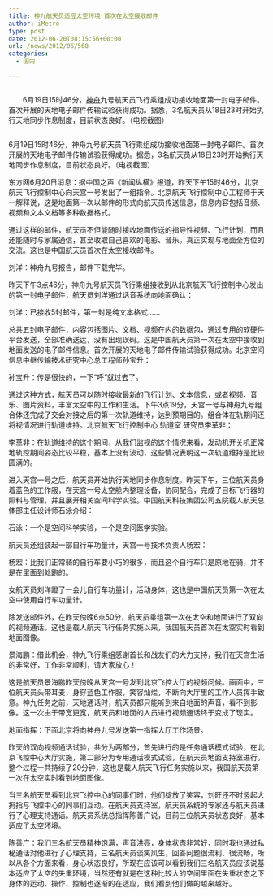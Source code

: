 ```yaml
---
title: 神九航天员适应太空环境 首次在太空接收邮件
author: iMetro
type: post
date: 2012-06-20T08:15:56+00:00
url: /news/2012/06/568
categories:
  - 国内

---
```

<p align="center">
  <img src="http://bigtu.eastday.com/img/201206/20/75/14296840162008674987.jpg" alt="" />
</p>

　　6月19日15时46分，<a href="http://news.eastday.com/c/20120620/u1a6639378.html#" target="_blank">神舟</a>九号航天员飞行乘组成功接收地面第一封电子邮件。首次开展的天地电子邮件传输试验获得成功。据悉，3名航天员从18日23时开始执行天地同步作息制度，目前状态良好。（电视截图）

<p align="center">
  <img src="http://bigtu.eastday.com/img/201206/20/56/6554654758959366912.jpg" alt="" />
</p>

6月19日15时46分，神舟九号航天员飞行乘组成功接收地面第一封电子邮件。首次开展的天地电子邮件传输试验获得成功。据悉，3名航天员从18日23时开始执行天地同步作息制度，目前状态良好。（电视截图）

东方网6月20日消息：据中国之声《新闻纵横》报道，昨天下午15时46分，北京航天飞行控制中心向天宫一号发出了一组指令。北京航天飞行控制中心工程师于天一解释说，这是地面第一次以邮件的形式向航天员传送信息，信息内容包括音频、视频和文本文档等多种数据格式。

通过这样的邮件，航天员不但能随时接收地面传送的指导性视频、飞行计划，而且还能随时与家属通信，甚至收取自己喜欢的电影、音乐。真正实现与地面全方位的交流。这也是中国航天员首次在太空接收邮件。

刘洋：神舟九号报告，邮件下载完毕。

昨天下午3点46分，神舟九号航天员飞行乘组接收到从北京航天飞行控制中心发出的第一封电子邮件，航天员刘洋通过话音系统向地面确认：

刘洋：已接收5封邮件，第一封是纯文本格式……

总共五封电子邮件，内容包括图片、文档、视频在内的数据包，通过专用的软硬件平台发送，全部准确送达，没有出现误码。这是中国航天员第一次在太空中接收到地面发送的电子邮件信息。首次开展的天地电子邮件传输试验获得成功。北京空间信息中继传输技术研究中心总工程师孙宝升：

孙宝升：传是很快的，一下“呼”就过去了。

通过这种方式，航天员可以随时接收最新的飞行计划、文本信息，或者视频、音乐、图片资料，丰富太空中的工作和生活。下午3点19分，天宫一号与神舟九号组合体还完成了交会对接之后的第一次轨道维持，达到预期目的。组合体在轨期间还将视情况进行轨道维持。北京航天飞行控制中心 轨道室 研究员李革非：

李革非：在轨道维持的这个期间，从我们监视的这个情况来看，发动机开关机正常地轨控期间姿态比较平稳，基本上没有波动，这些情况表明这一次轨道维持是比较圆满的。

进入天宫一号之后，航天员开始执行天地同步作息制度。昨天下午，三位航天员身着蓝色的工作服，在天宫一号太空舱内整理设备，协同配合，完成了目标飞行器的照料与管理，并且展开相关空间科学实验。中国航天科技集团公司五院载人航天总体部主任设计师石泳介绍：

石泳：一个是空间科学实验，一个是空间医学实验。

航天员还组装起一部自行车功量计，天宫一号技术负责人杨宏：

杨宏：比我们正常骑的自行车要小巧的很多，而且这个自行车只是原地在骑，并不是在里面到处跑的。

女航天员刘洋蹬了一会儿自行车功量计，活动身体，这也是中国航天员第一次在太空中使用自行车功量计。

除发送邮件外，在昨天傍晚6点50分，航天员乘组第一次在太空和地面进行了双向的视频通话。这也是载人航天飞行任务实施以来，我国航天员首次在太空实时看到地面图像。

景海鹏：借此机会，神九飞行乘组感谢首长和战友们的大力支持，我们在天宫生活的非常好，工作非常顺利，请大家放心！

这是航天员景海鹏昨天傍晚从天宫一号发到北京飞控大厅的视频问候。画面中，三位航天员头带耳麦，身穿蓝色工作服，笑容灿烂，不断向大厅里的工作人员挥手致意。神九任务之前，天地通话时，航天员都只能听到来自地面的声音，看不到影像。这一次由于带宽更宽，航天员和地面的人员进行视频通话终于变成了现实。

地面指挥：下面北京将向神舟九号发送第一指挥大厅工作场景。

昨天的双向视频通话试验，共分为两部分，首先进行的是任务通话模式试验，在北京飞控中心大厅实施，第二部分为专用通话模式试验，在航天员地面支持室进行。整个过程一共持续了20分钟，这也是载人航天飞行任务实施以来，我国航天员第一次在太空实时看到地面图像。

当三名航天员看到北京飞控中心的同事们时，他们绽放了笑容，刘旺还不时竖起大拇指与飞控中心的同事们互动。在航天员支持室，航天员系统的专家还与航天员进行了心理支持通话。航天员系统总指挥陈善广说，目前三位航天员状态良好，基本适应了太空环境。

陈善广：我们三名航天员精神饱满，声音洪亮，身体状态非常好，同时我也通过私秘通话对他进行了心理支持，三名航天员谈笑风生，回答问题很流利、很流畅，所以从各个方面来看，身心状态良好，所现在应该可以看到我们三名航天员应该说基本适应了太空的失重环境，当然还有就是在这种比较大的空间里面在失重状态之下身体的运动、操作、控制也逐渐的在适应，我们看到他们做的越来越好。